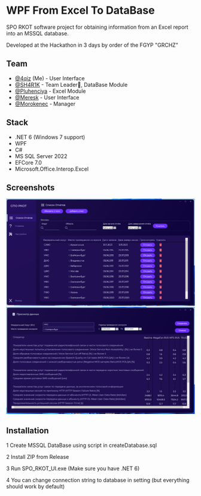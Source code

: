 
# WPF From Excel To DataBase

SPO RKOT software project for obtaining information from an Excel report into an MSSQL database. 

Developed at the Hackathon in 3 days by order of the FGYP "GRCHZ"


## Team

- [@4qiz](https://www.github.com/4qiz) (Me) - User Interface
- [@SH4R1K](https://github.com/SH4R1K) - Team Leader👑, DataBase Module
- [@Pluhenciya](https://github.com/Pluhenciya) - Excel Module
- [@Meresk](https://github.com/meresk) - User Interface
- [@Morokenec](https://github.com/Morokenec) - Manager


## Stack

- .NET 6 (Windows 7 support)
- WPF
- C#
- MS SQL Server 2022
- EFCore 7.0
- Microsoft.Office.Interop.Excel
## Screenshots

![Main Screen](/github_res/mainscreen.png?raw=true ".")
![Second Screen Screen](/github_res/secondscreen.png?raw=true ".")


## Installation

1 Create MSSQL DataBase using script in createDatabase.sql 

2 Install ZIP from Release

3 Run SPO_RKOT_UI.exe (Make sure you have .NET 6)

4 You can change connection string to database in setting (but everything should work by default)


    